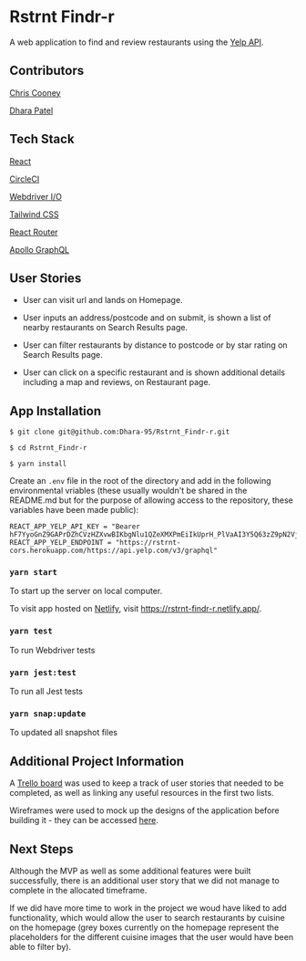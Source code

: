 # Rstrnt Findr-r

A web application to find and review restaurants using the [Yelp API](https://www.yelp.com/developers/graphql/guides/intro).

## Contributors

[Chris Cooney](https://github.com/ChrisCooney05)

[Dhara Patel](https://github.com/Dhara-95)

## Tech Stack

[React](https://reactjs.org/docs/getting-started.html)

[CircleCI](https://circleci.com/docs/)

[Webdriver I/O](https://webdriver.io/docs/gettingstarted.html)

[Tailwind CSS](https://tailwindcss.com/)

[React Router](https://reactrouter.com/web/guides/quick-start)

[Apollo GraphQL](https://www.apollographql.com/docs/react/get-started/)

## User Stories

- User can visit url and lands on Homepage.

- User inputs an address/postcode and on submit, is shown a list of nearby restaurants on Search Results page.

- User can filter restaurants by distance to postcode or by star rating on Search Results page.

- User can click on a specific restaurant and is shown additional details including a map and reviews, on Restaurant page.

## App Installation

```
$ git clone git@github.com:Dhara-95/Rstrnt_Findr-r.git
```

```
$ cd Rstrnt_Findr-r
```

```
$ yarn install
```

Create an `.env` file in the root of the directory and add in the following environmental vriables (these usually wouldn't be shared in the README.md but for the purpose of allowing access to the repository, these variables have been made public):

```
REACT_APP_YELP_API_KEY = "Bearer hF7YyoGnZ9GAPrDZhCVzHZXvwBIKbgNlu1QZeXMXPmEiIkUprH_PlVaAI3Y5Q63zZ9pN2Vjh721hYp60J_EW2rvETiHGyswhbt60jkMvHvn4Bz9rPUBvfvethW4aYHYx"
REACT_APP_YELP_ENDPOINT = "https://rstrnt-cors.herokuapp.com/https://api.yelp.com/v3/graphql"
```

### `yarn start`

To start up the server on local computer.

To visit app hosted on [Netlify](https://www.netlify.com/), visit https://rstrnt-findr-r.netlify.app/.

### `yarn test`

To run Webdriver tests

### `yarn jest:test`

To run all Jest tests

### `yarn snap:update`

To updated all snapshot files

## Additional Project Information

A [Trello board](https://trello.com/b/qxYpKKQG/rstrnt-findr-r) was used to keep a track of user stories that needed to be completed, as well as linking any useful resources in the first two lists.

Wireframes were used to mock up the designs of the application before building it - they can be accessed [here](https://drive.google.com/drive/folders/16KjinaPc-XQzGi7kFn0x5XL-VdGORJ12?usp=sharing).

## Next Steps

Although the MVP as well as some additional features were built successfully, there is an additional user story that we did not manage to complete in the allocated timeframe.

If we did have more time to work in the project we woud have liked to add functionality, which would allow the user to search restaurants by cuisine on the homepage (grey boxes currently on the homepage represent the placeholders for the different cuisine images that the user would have been able to filter by).
